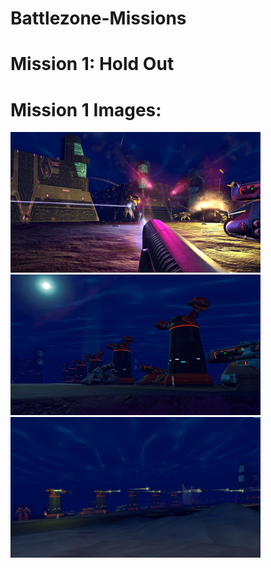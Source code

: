 # Battlezone-Missions

# Mission 1: Hold Out 

# Mission 1 Images: 
<p float="left">
  <img src="https://github.com/HerndonE/Battlezone-Missions/blob/master/Hold%20Out%20Mission/ExampleConfig/MapHoldOut/Images/scene6.jpg" width="400" />
  <img src="https://github.com/HerndonE/Battlezone-Missions/blob/master/Hold%20Out%20Mission/ExampleConfig/MapHoldOut/Images/scene1.jpg" width="400" /> 
  <img src="https://github.com/HerndonE/Battlezone-Missions/blob/master/Hold%20Out%20Mission/ExampleConfig/MapHoldOut/Images/scene2.jpg" width="400" />
</p>
